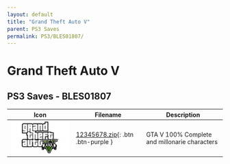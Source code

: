 ```yaml
---
layout: default
title: "Grand Theft Auto V"
parent: PS3 Saves
permalink: PS3/BLES01807/
---
```

# Grand Theft Auto V

## PS3 Saves - BLES01807

| Icon | Filename | Description |
|------|----------|-------------|
| ![Grand Theft Auto V](ICON0.PNG) | [12345678.zip](12345678.zip){: .btn .btn-purple } | GTA V 100% Complete and millonarie characters |
